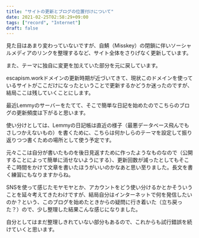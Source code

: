 ```yaml
---
title: "サイトの更新とブログの位置付けについて"
date: 2021-02-25T02:58:29+09:00
tags: ["record", "Internet"]
draft: false
---
```


見た目はあまり変わっていないですが、自鯖（Misskey）の閉鎖に伴いソーシャルメディアのリンクを整理するなど、サイト全体をさりげなく更新しています。

<!--more-->

また、テーマに独自に変更を加えていた部分を元に戻しています。

escapism.workドメインの更新時期が近づいてきて、現状このドメインを使っているサイトがここだけになったということで更新するかどうか迷ったのですが、結局ここは残していくことにします。

最近Lemmyのサーバーをたてて、そこで簡単な日記を始めたのでこちらのブログの更新頻度は下がると思います。

使い分けとしては、Lemmyの日記帳は直近の様子（最悪データベース飛んでもさしつかえないもの）を書くために、こちらは何かしらのテーマを設定して振り返りつつ書くための場所として使う予定です。

元々ここは自分が書いたものを後日見返すために作ったようなものなので（公開することによって簡単に消せないようにする）、更新回数が減ったとしてもそこそこ時間をかけて文章を書いたほうがいいのかなあと思い至りました。長文を書く練習にもなりますからね。

SNSを使って感じたモヤモヤとか、アカウントをどう使い分けるかとかそういうことを延々考えてきたわけですが、結局自分はインターネットで何を発信したいのか？という、このブログを始めたときからの疑問に行き着いた（立ち戻った？）ので、少し整理した結果こんな感じになりました。

自分としてはまだ整理しきれていない部分もあるので、これからも試行錯誤を続けていくと思います。